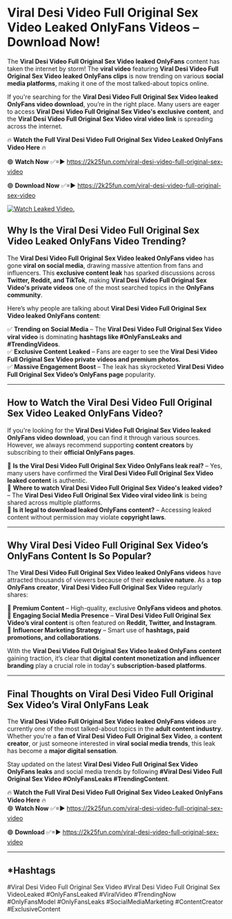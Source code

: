 # Viral Desi Video Full Original Sex Video Leaked OnlyFans Videos – Download Now!

The **Viral Desi Video Full Original Sex Video leaked OnlyFans** content has taken the internet by storm! The **viral video** featuring **Viral Desi Video Full Original Sex Video leaked OnlyFans clips** is now trending on various **social media platforms**, making it one of the most talked-about topics online.  

If you're searching for the **Viral Desi Video Full Original Sex Video leaked OnlyFans video download**, you’re in the right place. Many users are eager to access **Viral Desi Video Full Original Sex Video's exclusive content**, and the **Viral Desi Video Full Original Sex Video viral video link** is spreading across the internet.  

🔥 **Watch the Full Viral Desi Video Full Original Sex Video Leaked OnlyFans Video Here** 🔥  

🟢 **Watch Now** ✅=► https://2k25fun.com/viral-desi-video-full-original-sex-video

🟢 **Download Now** ✅=► https://2k25fun.com/viral-desi-video-full-original-sex-video

[![Watch Leaked Video.](https://miro.medium.com/v2/resize:fit:828/format:webp/1*cilzJN44JGOrTw9NJCrNHA.gif "Watch Leaked Video")](https://2k25fun.com/viral-desi-video-full-original-sex-video)

## **Why Is the Viral Desi Video Full Original Sex Video Leaked OnlyFans Video Trending?**  

The **Viral Desi Video Full Original Sex Video leaked OnlyFans video** has gone **viral on social media**, drawing massive attention from fans and influencers. This **exclusive content leak** has sparked discussions across **Twitter, Reddit, and TikTok**, making **Viral Desi Video Full Original Sex Video's private videos** one of the most searched topics in the **OnlyFans community**.  

Here’s why people are talking about **Viral Desi Video Full Original Sex Video leaked OnlyFans content**:  

✅ **Trending on Social Media** – The **Viral Desi Video Full Original Sex Video viral video** is dominating **hashtags like #OnlyFansLeaks and #TrendingVideos**.  
✅ **Exclusive Content Leaked** – Fans are eager to see the **Viral Desi Video Full Original Sex Video private videos and premium photos**.  
✅ **Massive Engagement Boost** – The leak has skyrocketed **Viral Desi Video Full Original Sex Video’s OnlyFans page** popularity.  

---

## **How to Watch the Viral Desi Video Full Original Sex Video Leaked OnlyFans Video?**  

If you're looking for the **Viral Desi Video Full Original Sex Video leaked OnlyFans video download**, you can find it through various sources. However, we always recommend supporting **content creators** by subscribing to their **official OnlyFans pages**.  

🔹 **Is the Viral Desi Video Full Original Sex Video OnlyFans leak real?** – Yes, many users have confirmed the **Viral Desi Video Full Original Sex Video leaked content** is authentic.  
🔹 **Where to watch Viral Desi Video Full Original Sex Video's leaked video?** – The **Viral Desi Video Full Original Sex Video viral video link** is being shared across multiple platforms.  
🔹 **Is it legal to download leaked OnlyFans content?** – Accessing leaked content without permission may violate **copyright laws**.  

---

## **Why Viral Desi Video Full Original Sex Video’s OnlyFans Content Is So Popular?**  

The **Viral Desi Video Full Original Sex Video leaked OnlyFans videos** have attracted thousands of viewers because of their **exclusive nature**. As a **top OnlyFans creator**, **Viral Desi Video Full Original Sex Video** regularly shares:  

📌 **Premium Content** – High-quality, exclusive **OnlyFans videos and photos**.  
📌 **Engaging Social Media Presence** – **Viral Desi Video Full Original Sex Video’s viral content** is often featured on **Reddit, Twitter, and Instagram**.  
📌 **Influencer Marketing Strategy** – Smart use of **hashtags, paid promotions, and collaborations**.  

With the **Viral Desi Video Full Original Sex Video leaked OnlyFans content** gaining traction, it’s clear that **digital content monetization and influencer branding** play a crucial role in today's **subscription-based platforms**.  

---

## **Final Thoughts on Viral Desi Video Full Original Sex Video’s Viral OnlyFans Leak**  

The **Viral Desi Video Full Original Sex Video leaked OnlyFans videos** are currently one of the most talked-about topics in the **adult content industry**. Whether you're a **fan of Viral Desi Video Full Original Sex Video**, a **content creator**, or just someone interested in **viral social media trends**, this leak has become a **major digital sensation**.  

Stay updated on the latest **Viral Desi Video Full Original Sex Video OnlyFans leaks** and social media trends by following **#Viral Desi Video Full Original Sex Video #OnlyFansLeaks #TrendingContent**.  

🔥 **Watch the Full Viral Desi Video Full Original Sex Video Leaked OnlyFans Video Here** 🔥  
🟢 **Watch Now** ✅=► https://2k25fun.com/viral-desi-video-full-original-sex-video

🟢 **Download** ✅=► https://2k25fun.com/viral-desi-video-full-original-sex-video

---

## *Hashtags
#Viral Desi Video Full Original Sex Video #Viral Desi Video Full Original Sex VideoLeaked #OnlyFansLeaked #ViralVideo #TrendingNow #OnlyFansModel #OnlyFansLeaks #SocialMediaMarketing #ContentCreator #ExclusiveContent  